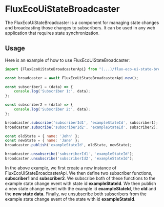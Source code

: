 # FluxEcoUiStateBroadcaster

The FluxEcoUiStateBroadcaster is a component for managing state changes and broadcasting those changes to subscribers.
It can be used in any web application that requires state synchronization.

## Usage

Here is an example of how to use FluxEcoUiStateBroadcaster:

``` javascript
import {FluxEcoUiStateBroadcasterApi} from "(...)/flux-eco-ui-state-broadcaster/src/Adapters/Api/FluxEcoUiStateBroadcasterApi.mjs";

const broadcaster = await FluxEcoUiStateBroadcasterApi.new();

const subscriber1 = (data) => {
    console.log('Subscriber 1:', data);
};

const subscriber2 = (data) => {
    console.log('Subscriber 2:', data);
};

broadcaster.subscribe('subscriberId1', 'exampleStateId', subscriber1);
broadcaster.subscribe('subscriberId2', 'exampleStateId', subscriber2);

const oldState = { name: 'John' };
const newState = { name: 'Jane' };
broadcaster.publish('exampleStateId', oldState, newState);

broadcaster.unsubscribe('subscriberId1', 'exampleStateId');
broadcaster.unsubscribe('subscriberId2', 'exampleStateId');

```
In the above example, we first create a new instance of FluxEcoUiStateBroadcasterApi. 
We then define two subscriber functions, **subscriber1** and **subscriber2**. 
We subscribe both of these functions to the example state change event with state id **exampleStateId**. 
We then publish a new state change event with the example id **exampleStateId**, the **old** and the **new state data**. 
Finally, we unsubscribe both subscribers from the example state change event of the state with id **exampleStateId**.